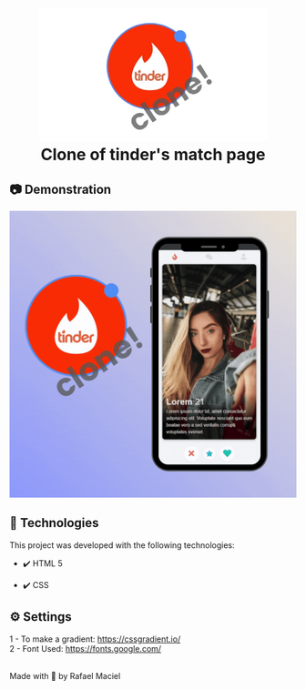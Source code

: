 <h1 align="center">
<br>
  <img src="tinder-clone.png" alt="Tinder Clone" width="400">
<br>
  Clone of tinder's match page
</h1>
  

## 📷 Demonstration

<div align="center" >
  <img src="clone!.gif">
</div>



## 🚀 Technologies

This project was developed with the following technologies:

- ✔️ HTML 5

- ✔️ CSS


## ⚙ Settings
1 - To make a gradient: https://cssgradient.io/<br>
2 - Font Used: https://fonts.google.com/ 


<br>
Made with 💜 by Rafael Maciel



